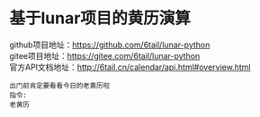 # 基于lunar项目的黄历演算  
github项目地址：https://github.com/6tail/lunar-python  
gitee项目地址：https://gitee.com/6tail/lunar-python  
官方API文档地址：http://6tail.cn/calendar/api.html#overview.html  

    出门前肯定要看看今日的老黄历啦  
    指令:  
    老黄历  
